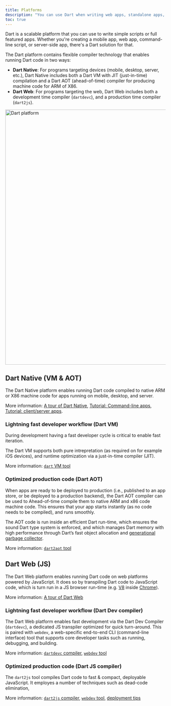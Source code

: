 ```yaml
---
title: Platforms
description: "You can use Dart when writing web apps, standalone apps, servers, mobile apps, and embedded apps."
toc: true
---
```


Dart is a scalable platform that you can use to write simple scripts or full
featured apps. Whether you're creating a mobile app, web app, command-line
script, or server-side app, there's a Dart solution for that.

The Dart platform contains flexible compiler technology that enables running
Dart code in two ways:

  * **Dart Native**: For programs targeting devices (mobile, desktop, server,
    etc.), Dart Native includes both a Dart VM with JIT (just-in-time)
    compilation and a Dart AOT (ahead-of-time) compiler for producing machine
    code for ARM of X86.
  * **Dart Web**: For programs targeting the web, Dart Web includes both a
    development time compiler (`dartdevc`), and a production time compiler
    (`dart2js`).

<img src="{% asset platforms.png @path %}" width="800px" alt="Dart platform">

## Dart Native (VM & AOT)

The Dart Native platform enables running Dart code compiled to native ARM or X86
machine code for apps running on mobile, desktop, and server.

More information: [A tour of Dart Native](/tutorials/server/get-started), [Tutorial: Command-line apps](), [Tutorial: client/server apps]().

### Lightning fast developer workflow (Dart VM)

During development having a fast developer cycle is critical to enable fast
iteration. 

The Dart VM supports both pure intrepretation (as required on for example iOS
devices), and runtime optimization via a just-in-time compiler (JIT).

More information: [`dart` VM tool](/tools/dart2aot)

### Optimized production code (Dart AOT)

When apps are ready to be deployed to production (i.e., published to an app
store, or be deployed to a production backend), the Dart AOT compiler can be
used to Ahead-of-time compile them to native ARM and x86 code machine code. This
ensures that your app starts instantly (as no code needs to be compiled), and
runs smoothly.

The AOT code is run inside an efficient Dart run-time, which ensures the sound
Dart type system is enforced, and which manages Dart memory with high
performance through Dart’s fast object allocation and [generational garbage
collector](https://medium.com/flutter-io/flutter-dont-fear-the-garbage-collector-d69b3ff1ca30).

More information: [`dart2aot` tool](/tools/dart2aot)

## Dart Web (JS)

The Dart Web platform enables running Dart code on web platforms powered by
JavaScript. It does so by transpiling Dart code to JavaScript code, which is
turn run in a JS browser run-time (e.g. [V8](https://v8.dev/) inside
[Chrome](https://www.google.com/chrome/)).

More information: [A tour of Dart Web](/web/get-started)

### Lightning fast developer workflow (Dart Dev compiler)

The Dart Web platform enables fast development via the Dart Dev Compiler
(`dartdevc`), a dedicated JS transpiler optimized for quick turn-around. This is
paired with `webdev`, a web-specific end-to-end CLI (command-line interface)
tool that supports core developer tasks such as running, debugging, and
building.

More information:
[`dartdevc` compiler](/tools/dartdevc),
[`webdev` tool](/tools/webdev)

### Optimized production code (Dart JS compiler)

The `dart2js` tool compiles Dart code to fast & compact, deployable JavaScript.
It employes a number of techniques such as dead-code elimination, 

More information: [`dart2js` compiler](/tools/dart2js), [`webdev`
tool](/tools/webdev), [deployment tips](/web/deployment)
